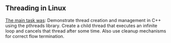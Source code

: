 ## Threading in Linux
[The main task was](lab7.cpp): Demonstrate thread creation and management in C++ using the pthreads library. Create a child thread that executes an infinite loop and cancels that thread after some time. Also use cleanup mechanisms for correct flow termination.